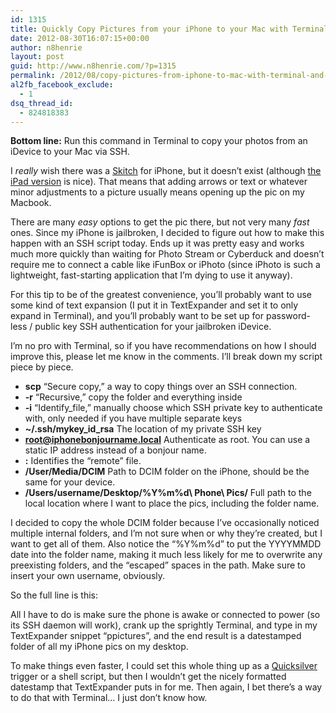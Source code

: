 ```yaml
---
id: 1315
title: Quickly Copy Pictures from your iPhone to your Mac with Terminal and SSH
date: 2012-08-30T16:07:15+00:00
author: n8henrie
layout: post
guid: http://www.n8henrie.com/?p=1315
permalink: /2012/08/copy-pictures-from-iphone-to-mac-with-terminal-and-ssh/
al2fb_facebook_exclude:
  - 1
dsq_thread_id:
  - 824818383
---
```

**Bottom line:** Run this command in Terminal to copy your photos from an iDevice to your Mac via SSH.
  
<!--more-->

I _really_ wish there was a <a target="_blank" href="http://skitch.com/">Skitch</a> for iPhone, but it doesn&#8217;t exist (although <a target="_blank" href="http://itunes.apple.com/us/app/skitch-for-ipad/id490505997?mt=8&#038;at=10l5H6">the iPad version</a> is nice). That means that adding arrows or text or whatever minor adjustments to a picture usually means opening up the pic on my Macbook.

There are many _easy_ options to get the pic there, but not very many _fast_ ones. Since my iPhone is jailbroken, I decided to figure out how to make this happen with an SSH script today. Ends up it was pretty easy and works much more quickly than waiting for Photo Stream or Cyberduck and doesn&#8217;t require me to connect a cable like iFunBox or iPhoto (since iPhoto is such a lightweight, fast-starting application that I&#8217;m dying to use it anyway). 

For this tip to be of the greatest convenience, you&#8217;ll probably want to use some kind of text expansion (I put it in TextExpander and set it to only expand in Terminal), and you&#8217;ll probably want to be set up for password-less / public key SSH authentication for your jailbroken iDevice.

I&#8217;m no pro with Terminal, so if you have recommendations on how I should improve this, please let me know in the comments. I&#8217;ll break down my script piece by piece.

  * **scp** &#8220;Secure copy,&#8221; a way to copy things over an SSH connection.
  * **-r** &#8220;Recursive,&#8221; copy the folder and everything inside
  * **-i** &#8220;Identify_file,&#8221; manually choose which SSH private key to authenticate with, only needed if you have multiple separate keys
  * **~/.ssh/mykey\_id\_rsa** The location of my private SSH key
  * **root@iphonebonjourname.local** Authenticate as root. You can use a static IP address instead of a bonjour name.
  * **:** Identifies the &#8220;remote&#8221; file.
  * **/User/Media/DCIM** Path to DCIM folder on the iPhone, should be the same for your device.
  * **/Users/username/Desktop/%Y%m%d\ Phone\ Pics/** Full path to the local location where I want to place the pics, including the folder name.

I decided to copy the whole DCIM folder because I&#8217;ve occasionally noticed multiple internal folders, and I&#8217;m not sure when or why they&#8217;re created, but I want to get all of them. Also notice the &#8220;%Y%m%d&#8221; to put the YYYYMMDD date into the folder name, making it much less likely for me to overwrite any preexisting folders, and the &#8220;escaped&#8221; spaces in the path. Make sure to insert your own username, obviously.

So the full line is this:



All I have to do is make sure the phone is awake or connected to power (so its SSH daemon will work), crank up the sprightly Terminal, and type in my TextExpander snippet &#8220;ppictures&#8221;, and the end result is a datestamped folder of all my iPhone pics on my desktop.

To make things even faster, I could set this whole thing up as a <a target="_blank" href="http://qsapp.com/">Quicksilver</a> trigger or a shell script, but then I wouldn&#8217;t get the nicely formatted datestamp that TextExpander puts in for me. Then again, I bet there&#8217;s a way to do that with Terminal… I just don&#8217;t know how.